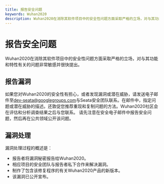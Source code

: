 ```yaml
---
title: 报告安全问题
keywords: Wuhan2020
description: Wuhan2020在消除其软件项目中的安全性问题方面采取严格的立场，对与其功能和特性有关的问题非常敏感并很快提出。
---
```


# 报告安全问题

Wuhan2020在消除其软件项目中的安全性问题方面采取严格的立场，对与其功能和特性有关的问题非常敏感并很快提出。

## 报告漏洞

如果您对Wuhan2020的安全性有担心，或者发现漏洞或潜在威胁，请发送电子邮件至[dev-seata@googlegroups.com](mailto:dev-seata@googlegroups.com)与Seata安全团队联系。在邮件中，指定问题或潜在威胁的描述。还敦促您推荐重现和复制问题的方法。Wuhan2020社区会在评估和分析调查结果之后与您联系。  请先注意在安全电子邮件中报告安全问题，然后再在公共领域公开该问题。  

## 漏洞处理  

漏洞处理过程的概述是：

*   报告者将漏洞秘密报告给Wuhan2020。
*   相应项目的安全团队与报告者私下合作来解决漏洞。
*   制作了包含该修复程序的有关Wuhan2020产品的新版本。
*   该漏洞已公开宣布。

